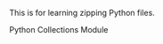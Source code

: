 This is for learning zipping Python files.

Python Collections Module
<!-- https://github.com/Pierian-Data/Complete-Python-3-Bootcamp/blob/master/12-Advanced%20Python%20Modules/00-Collections-Module.ipynb

Python Datetime Module
https://github.com/Pierian-Data/Complete-Python-3-Bootcamp/blob/master/12-Advanced%20Python%20Modules/02-Datetime-Module.ipynb

Python Math and Random Module
https://github.com/Pierian-Data/Complete-Python-3-Bootcamp/blob/master/12-Advanced%20Python%20Modules/03-Math-and-Random-Module.ipynb

Python Debugger
https://github.com/Pierian-Data/Complete-Python-3-Bootcamp/blob/master/12-Advanced%20Python%20Modules/04-Python%20Debugger%20(pdb).ipynb

Overview of Regular Expressions
https://github.com/Pierian-Data/Complete-Python-3-Bootcamp/blob/master/12-Advanced%20Python%20Modules/05-Overview-of-Regular-Expressions.ipynb

Timing Python Code
https://github.com/Pierian-Data/Complete-Python-3-Bootcamp/blob/master/12-Advanced%20Python%20Modules/06-Timing%20your%20code%20-%20timeit.ipynb

Zipping and Unzipping files with Python
https://github.com/Pierian-Data/Complete-Python-3-Bootcamp/blob/master/12-Advanced%20Python%20Modules/07-Unzipping-and-Zipping-Files.ipynb -->